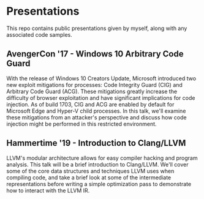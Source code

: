 # Presentations

This repo contains public presentations given by myself, along with any
associated code samples.

## AvengerCon '17 - Windows 10 Arbitrary Code Guard

With the release of Windows 10 Creators Update, Microsoft introduced two new
exploit mitigations for processes: Code Integrity Guard (CIG) and Arbitrary
Code Guard (ACG). These mitigations greatly increase the difficulty of browser
exploitation and have significant implications for code injection. As of build
1703, CIG and ACG are enabled by default for Microsoft Edge and Hyper-V child
processes. In this talk, we'll examine these mitigations from an attacker's
perspective and discuss how code injection might be performed in this
restricted environment.

## Hammertime '19 - Introduction to Clang/LLVM

LLVM's modular architecture allows for easy compiler hacking and program
analysis. This talk will be a brief introduction to Clang/LLVM. We'll cover
some of the core data structures and techniques LLVM uses when compiling code,
and take a brief look at some of the intermediate representations before
writing a simple optimization pass to demonstrate how to interact with the LLVM
IR.
